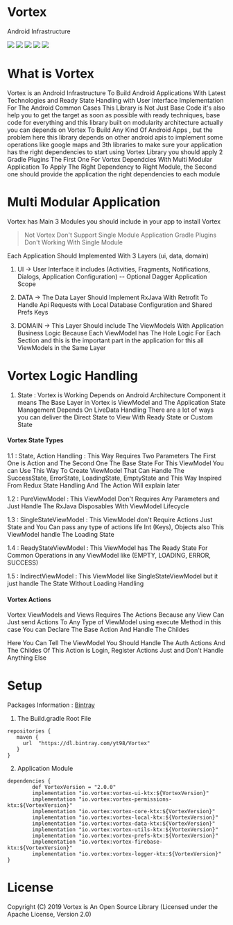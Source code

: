 # Vortex

Android Infrastructure

![](https://img.shields.io/badge/Project%20Status-Under%20Development-blue)
![](https://img.shields.io/badge/Version-2.0.0-brightgreen)
![](https://img.shields.io/badge/License-Apache%202.0-yellow)
![](https://img.shields.io/badge/Language-Kotlin-orange)
![](https://img.shields.io/badge/Android%20Status-AndroidX-green)

# What is Vortex

Vortex is an Android Infrastructure To Build Android Applications With Latest Technologies and Ready State Handling with User Interface Implementation For The Android Common Cases
This Library is Not Just Base Code it's also help you to get the target as soon as possible with ready techniques, base code for everything and this library built on modularity architecture
actually you can depends on Vortex To Build Any Kind Of Android Apps , but the problem here this library depends on other android apis to implement some operations
like google maps and 3th libraries to make sure your application has the right dependencies to start using Vortex Library you should apply 2 Gradle Plugins
The First One For Vortex Dependcies With Multi Modular Application To Apply The Right Dependency to Right Module, the Second one should provide the application the right dependencies to each module

# Multi Modular Application
Vortex has Main 3 Modules you should include in your app to install Vortex

> Not Vortex Don't Support Single Module Application Gradle Plugins Don't Working With Single Module

Each Application Should Implemented With 3 Layers (ui, data, domain)
1. UI -> User Interface it includes (Activities, Fragments, Notifications, Dialogs, Application Configuration) -- Optional Dagger Application Scope

2. DATA -> The Data Layer Should Implement RxJava With Retrofit To Handle Api Requests with Local Database Configuration and Shared Prefs Keys

3. DOMAIN -> This Layer Should include The ViewModels With Application Business Logic Because Each ViewModel has The Hole Logic For Each Section and this is the important part in the application for this all ViewModels in the Same Layer

# Vortex Logic Handling
1. State : Vortex is Working Depends on Android Architecture Component it means The Base Layer in Vortex is ViewModel and The Application State Management Depends On LiveData Handling
There are a lot of ways you can deliver the Direct State to View With Ready State or Custom State

#### Vortex State Types
1.1 : State, Action Handling : This Way Requires Two Parameters The First One is Action and The Second One The Base State For This ViewModel
You can Use This Way To Create ViewModel That Can Handle The SuccessState, ErrorState, LoadingState, EmptyState and This Way Inspired From Redux State Handling
And The Action Will explain later

1.2 : PureViewModel : This ViewModel Don't Requires Any Parameters and Just Handle The RxJava Disposables With ViewModel Lifecycle

1.3 : SingleStateViewModel : This ViewModel don't Require Actions Just State and You Can pass any type of actions life Int (Keys), Objects also This ViewModel handle The Loading State 

1.4 : ReadyStateViewModel : This ViewModel has The Ready State For Common Operations in any ViewModel like (EMPTY, LOADING, ERROR, SUCCESS)

1.5 : IndirectViewModel : This ViewModel like SingleStateViewModel but it just handle The State Without Loading Handling

#### Vortex Actions

Vortex ViewModels and Views Requires The Actions Because any View Can Just send Actions To Any Type of ViewModel using execute Method
in this case You can Declare The Base Action And Handle The Childes 

Here You Can Tell The ViewModel You Should Handle The Auth Actions And The Childes Of This Action is Login, Register Actions Just and Don't Handle Anything Else

# Setup

Packages Information : [Bintray](https://bintray.com/yt98/Vortex)

1. The Build.gradle Root File

```
repositories {
   maven {
     url  "https://dl.bintray.com/yt98/Vortex"
   }
}
```

2. Application Module

```
dependencies {
        def VortexVersion = "2.0.0"
        implementation "io.vortex:vortex-ui-ktx:${VortexVersion}"
        implementation "io.vortex:vortex-permissions-ktx:${VortexVersion}"
        implementation "io.vortex:vortex-core-ktx:${VortexVersion}"
        implementation "io.vortex:vortex-local-ktx:${VortexVersion}"
        implementation "io.vortex:vortex-data-ktx:${VortexVersion}"
        implementation "io.vortex:vortex-utils-ktx:${VortexVersion}"
        implementation "io.vortex:vortex-prefs-ktx:${VortexVersion}"
        implementation "io.vortex:vortex-firebase-ktx:${VortexVersion}"
        implementation "io.vortex:vortex-logger-ktx:${VortexVersion}"
}
```

# License

Copyright (C) 2019 Vortex is An Open Source Library (Licensed under the Apache License, Version 2.0)

